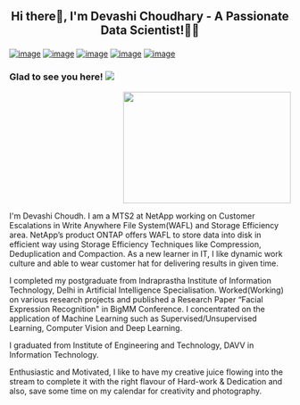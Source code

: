 ## <p align="center"> Hi there👋, I'm Devashi Choudhary - A Passionate Data Scientist!👩‍💻 </p>


[![image](https://img.shields.io/badge/LinkedIn-0077B5?style=for-the-badge&logo=linkedin&logoColor=white)](https://in.linkedin.com/in/devashi-choudhary-84677b109)
[![image](https://img.shields.io/badge/Medium-12100E?style=for-the-badge&logo=medium&logoColor=white)](https://devashi-choudhary.medium.com/)
[![image](https://img.shields.io/badge/YouTube-FF0000?style=for-the-badge&logo=youtube&logoColor=white)](https://www.youtube.com/channel/UC1T2KSLQNQNEhvnLHY5fnsA)
[![image](https://img.shields.io/badge/Gmail-D14836?style=for-the-badge&logo=gmail&logoColor=white)](https://mail.google.com/mail/u/1/#settings/general)
[![image](https://img.shields.io/badge/Instagram-E4405F?style=for-the-badge&logo=instagram&logoColor=white)](https://www.instagram.com/devashi_25/?hl=en)  


### Glad to see you here!  ![](https://komarev.com/ghpvc/?username=Devashi-Choudhary&color=blueviolet)

<p align="Right">
  <img src="https://drive.google.com/uc?export=view&id=1SBE9oKK4n9OzssC-RW0Z6xdFH_4M9rWJ" width="300" height="200">
</p>

I'm Devashi Choudh. I am a MTS2 at NetApp working on Customer Escalations in Write Anywhere File System(WAFL) and Storage Efficiency area. NetApp’s product ONTAP offers WAFL to store data into disk in efficient way using Storage Efficiency Techniques like Compression, Deduplication and Compaction. As a new learner in IT, I like dynamic work culture and able to wear customer hat for delivering results in given time.

I completed my postgraduate from Indraprastha Institute of Information Technology, Delhi in Artificial Intelligence Specialisation. Worked(Working) on various research projects and published a Research Paper “Facial Expression Recognition" in BigMM Conference. I concentrated on the application of Machine Learning such as Supervised/Unsupervised Learning, Computer Vision and Deep Learning.

I graduated from Institute of Engineering and Technology, DAVV in Information Technology.

Enthusiastic and Motivated, I like to have my creative juice flowing into the stream to complete it with the right flavour of Hard-work & Dedication and also, save some time on my calendar for creativity and photography.


